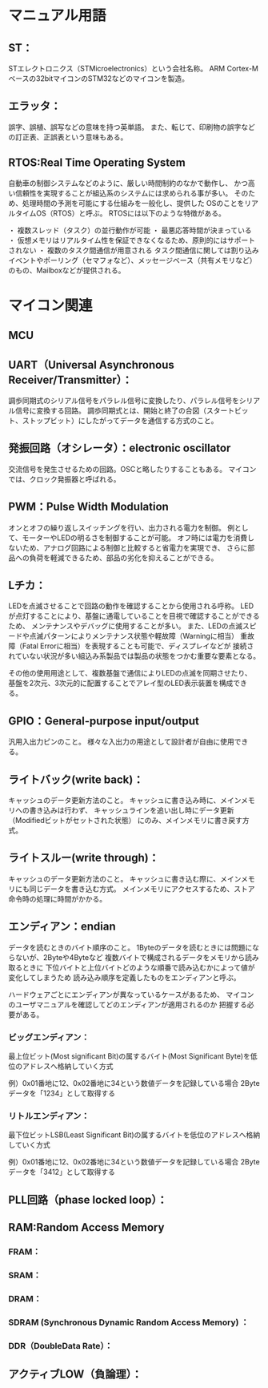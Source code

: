# マニュアル用語

## ST：
STエレクトロニクス（STMicroelectronics）という会社名称。
ARM Cortex-Mベースの32bitマイコンのSTM32などのマイコンを製造。

## エラッタ：
誤字、誤植、誤写などの意味を持つ英単語。
また、転じて、印刷物の誤字などの訂正表、正誤表という意味もある。

## RTOS:Real Time Operating System
自動車の制御システムなどのように、厳しい時間制約のなかで動作し、
かつ高い信頼性を実現することが組込系のシステムには求められる事が多い。
そのため、処理時間の予測を可能にする仕組みを一般化し、提供した
OSのことをリアルタイムOS（RTOS）と呼ぶ。
RTOSには以下のような特徴がある。

・ 複数スレッド（タスク）の並行動作が可能
・ 最悪応答時間が決まっている
・ 仮想メモリはリアルタイム性を保証できなくなるため、原則的にはサポートされない
・ 複数のタスク間通信が用意される
タスク間通信に関しては割り込みイベントやポーリング（セマフォなど）、メッセージベース（共有メモリなど）のもの、Mailboxなどが提供される。

# マイコン関連

## MCU

## UART（Universal Asynchronous Receiver/Transmitter）：
調歩同期式のシリアル信号をパラレル信号に変換したり、パラレル信号をシリアル信号に変換する回路。
調歩同期式とは、開始と終了の合図（スタートビット、ストップビット）にしたがってデータを通信する方式のこと。

## 発振回路（オシレータ）：electronic oscillator
交流信号を発生させるための回路。OSCと略したりすることもある。
マイコンでは、クロック発振器と呼ばれる。

## PWM：Pulse Width Modulation
オンとオフの繰り返しスイッチングを行い、出力される電力を制御。
例として、モーターやLEDの明るさを制御することが可能。
オフ時には電力を消費しないため、アナログ回路による制御と比較すると省電力を実現でき、
さらに部品への負荷を軽減できるため、部品の劣化を抑えることができる。

## Lチカ：
LEDを点滅させることで回路の動作を確認することから使用される呼称。
LEDが点灯することにより、基盤に通電していることを目視で確認することができるため、
メンテナンスやデバッグに使用することが多い。
また、LEDの点滅スピードや点滅パターンによりメンテナンス状態や軽故障（Warningに相当）
重故障（Fatal Errorに相当）を表現することも可能で、ディスプレイなどが
接続されていない状況が多い組込み系製品では製品の状態をつかむ重要な要素となる。

その他の使用用途として、複数基盤で通信によりLEDの点滅を同期させたり、
基盤を2次元、3次元的に配置することでアレイ型のLED表示装置を構成できる。

## GPIO：General-purpose input/output
汎用入出力ピンのこと。
様々な入出力の用途として設計者が自由に使用できる。

## ライトバック(write back)：
キャッシュのデータ更新方法のこと。
キャッシュに書き込み時に、メインメモリへの書き込みは行わず、
キャッシュラインを追い出し時にデータ更新（Modifiedビットがセットされた状態）
にのみ、メインメモリに書き戻す方式。

## ライトスルー(write through)：
キャッシュのデータ更新方法のこと。
キャッシュに書き込む際に、メインメモリにも同じデータを書き込む方式。
メインメモリにアクセスするため、ストア命令時の処理に時間がかかる。

## エンディアン：endian
データを読むときのバイト順序のこと。
1Byteのデータを読むときには問題にならないが、2Byteや4Byteなど
複数バイトで構成されるデータをメモリから読み取るときに
下位バイトと上位バイトどのような順番で読み込むかによって値が変化してしまうため
読み込み順序を定義したものをエンディアンと呼ぶ。

ハードウェアごとにエンディアンが異なっているケースがあるため、
マイコンのユーザマニュアルを確認してどのエンディアンが適用されるのか
把握する必要がある。

### ビッグエンディアン：
最上位ビット(Most significant Bit)の属するバイト(Most Significant Byte)を低位のアドレスへ格納していく方式

例）0x01番地に12、0x02番地に34という数値データを記録している場合
2Byteデータを「1234」として取得する

### リトルエンディアン：
最下位ビットLSB(Least Significant Bit)の属するバイトを低位のアドレスへ格納していく方式

例）0x01番地に12、0x02番地に34という数値データを記録している場合
2Byteデータを「3412」として取得する


## PLL回路（phase locked loop）：

## RAM:Random Access Memory
### FRAM：
### SRAM：
### DRAM：
### SDRAM (Synchronous Dynamic Random Access Memory) ：

### DDR（DoubleData Rate）：

## アクティブLOW（負論理）：

